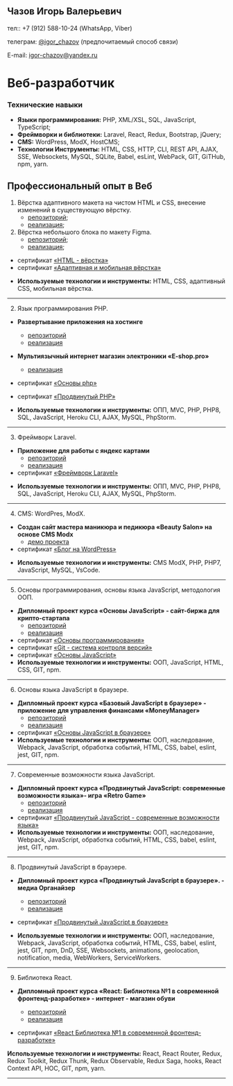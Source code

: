 ## Чазов Игорь Валерьевич

тел:: +7 (912) 588-10-24 (WhatsApp, Viber)

телеграм: [@igor_chazov](https://t.me/igor_chazov) (предпочитаемый способ связи)

E-mail: igor-chazov@yandex.ru

# Веб-разработчик

### Технические навыки

* **Языки программирования:** PHP, XML/XSL, SQL, JavaScript, TypeScript;
* **Фреймворки и библиотеки:** Laravel, React, Redux, Bootstrap, jQuery;
* **CMS:** WordPress, ModX, HostCMS;
* **Технологии Инструменты:** HTML, CSS, HTTP, CLI, REST API, AJAX, SSE, Websockets, MySQL, SQLite, Babel, esLint, WebPack, GIT, GiTHub, npm, yarn.

## Профессиональный опыт в Веб

1. Вёрстка адаптивного макета на чистом HTML и CSS, внесение изменений в существующую вёрстку.
    * [репозиторий](https://github.com/igor-chazov/mq-diplom);
    * [реализация](https://igor-chazov.github.io/mq-diplom/);
2. Вёрстка небольшого блока по макету Figma.
    * [репозиторий](https://github.com/igor-chazov/fin-kit);
    * [реализация](https://igor-chazov.github.io/fin-kit/);
* сертификат [«HTML - вёрстка»](https://disk.yandex.ru/i/A7SDBmwDK98ZJQ)
* сертификат [«Адаптивная и мобильная вёрстка»](https://disk.yandex.ru/i/qCYU08ZLpKv1kw)

- **Используемые технологии и инструменты:** HTML, CSS, адаптивный CSS, мобильная вёрстка.

---

2. Язык программирования PHP.
 * **Развертывание приложения на хостинге**
    * [репозиторий](https://github.com/igor-chazov/php-heroku-deploy)
    * [реализация](https://php-heroku-deploy.herokuapp.com/index.php)
 * **Мультиязычный интернет магазин электроники «E-shop.pro»**
    * [реализация](http://igorchei.beget.tech)
     
* сертификат [«Основы php»](https://disk.yandex.ru/i/d-fPdXPYDtqBlQ)
* сертификат [«Продвинутый PHP»](https://disk.yandex.ru/i/yqncf6B253hFhg)

- **Используемые технологии и инструменты:** ОПП, MVC, PHP, PHP8, SQL, JavaScript, Heroku CLI, AJAX, MySQL, PhpStorm.

---

3. Фреймворк Laravel.
* **Приложение для работы с яндекс картами**
    * [репозиторий](https://github.com/igor-chazov/yandex-map-app)
    * [реализация](https://beauty-salon-pro.store/)
* сертификат [«Фреймворк Laravel»](https://disk.yandex.ru/i/rQYysGoVOoRYRA)

- **Используемые технологии и инструменты:** ОПП, MVC, PHP, PHP8, SQL, JavaScript, Heroku CLI, AJAX, MySQL, PhpStorm.

---

4. CMS: WordPres, ModX.
* **Создан сайт мастера маникюра и педикюра «Beauty Salon» на основе CMS Modx**
    * [демо проекта](https://beauty-salon-pro.ru/)
* сертификат [«Блог на WordPress»](https://disk.yandex.ru/i/5zjDRrsg4K_t0g)

- **Используемые технологии и инструменты:** CMS ModX, PHP, PHP7, JavaScript,  MySQL, VsCode.

---

5. Основы программирования, основы языка JavaScript, методология ООП.

* **Дипломный проект курса «Основы JavaScript» - сайт-биржа для крипто-стартапа**
    * [репозиторий](https://github.com/igor-chazov/bjs-diploma)
    * [реализация](https://bjs-diploma5.herokuapp.com)
* сертификат [«Основы программирования»](https://disk.yandex.ru/i/FMvwCviukM7nbA)
* сертификат [«Git - система контроля версий»](https://disk.yandex.ru/i/_cR-iQwwiYaoNw)
* сертификат [«Основы JavaScript»](https://disk.yandex.ru/i/89m-uY-Yth7KKA)
* **Используемые технологии и инструменты:** ООП, JavaScript, HTML, CSS, GIT, npm.

---

6. Основы языка JavaScript в браузере.
* **Дипломный проект курса «Базовый JavaScript в браузере» - приложение для управления финансами «MoneyManager»**
    * [репозиторий](https://github.com/igor-chazov/bhj-diploma)
    * [реализация](https://bhj-diploma5.herokuapp.com)
* сертификат [«Основы JavaScript в браузере»](https://disk.yandex.ru/i/N4FMGqLR-xpLQA)
* **Используемые технологии и инструменты:** ООП, наследование, Webpack, JavaScript, обработка событий, HTML, CSS, babel, eslint, jest, GIT, npm.

---

7. Cовременные возможности языка JavaScript.
* **Дипломный проект курса «Продвинутый JavaScript: современные возможности языка»- игра «Retro Game»**
    * [репозиторий](https://github.com/igor-chazov/ajs-homeworks-diplom)
    * [реализация](https://igor-chazov.github.io/ajs-homeworks-diplom)
* сертификат [«Продвинутый JavaScript - современные возможности языка»](https://disk.yandex.ru/i/wGaM2K2ETFRIsg)
* **Используемые технологии и инструменты:** ООП, наследование, Webpack, JavaScript, обработка событий, HTML, CSS, babel, eslint, jest, GIT, npm.

---

8. Продвинутый JavaScript в браузере.

* **Дипломный проект курса «Продвинутый JavaScript в браузере». - медиа Органайзер**
    * [репозиторий](https://github.com/igor-chazov/ahj-diplom)
    * [реализация](https://igor-chazov.github.io/ahj-diplom)

* сертификат [«Продвинутый JavaScript в браузере»](https://disk.yandex.ru/i/uSRZPF8S97Uw6A)

* **Используемые технологии и инструменты:** ООП, наследование, Webpack, JavaScript, обработка событий, HTML, CSS, babel, eslint, jest, GIT, npm, DnD, SSE, Websockets, animations, geolocation, notification, media, WebWorkers, ServiceWorkers.

---

9. Библиотека React.
* **Дипломный проект курса «React: Библиотека №1 в современной фронтенд-разработке» - интернет - магазин обуви**
    * [репозиторий](https://github.com/igor-chazov/ra-diplom)
    * [реализация](https://igor-chazov.github.io/ra-diplom/)

* сертификат [«React Библиотека №1 в современной фронтенд-разработке»](https://disk.yandex.ru/i/6xc_mzq9TitZ_A)

**Используемые технологии и инструменты:** React, React Router, Redux, Redux Toolkit, Redux Thunk, Redux Observable, Redux Saga, hooks, React Context API, HOC, GIT, npm, yarn.

---

